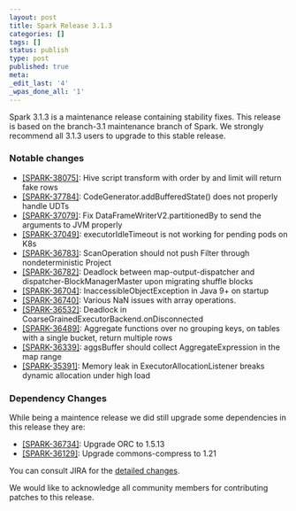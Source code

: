 ```yaml
---
layout: post
title: Spark Release 3.1.3
categories: []
tags: []
status: publish
type: post
published: true
meta:
_edit_last: '4'
_wpas_done_all: '1'
---
```


Spark 3.1.3 is a maintenance release containing stability fixes. This release is based on the branch-3.1 maintenance branch of Spark. We strongly recommend all 3.1.3 users to upgrade to this stable release.

### Notable changes

  - [[SPARK-38075]](https://issues.apache.org/jira/browse/SPARK-38075): Hive script transform with order by and limit will return fake rows
  - [[SPARK-37784]](https://issues.apache.org/jira/browse/SPARK-37784): CodeGenerator.addBufferedState() does not properly handle UDTs
  - [[SPARK-37079]](https://issues.apache.org/jira/browse/SPARK-37079): Fix DataFrameWriterV2.partitionedBy to send the arguments to JVM properly
  - [[SPARK-37049]](https://issues.apache.org/jira/browse/SPARK-37049): executorIdleTimeout is not working for pending pods on K8s
  - [[SPARK-36783]](https://issues.apache.org/jira/browse/SPARK-36783): ScanOperation should not push Filter through nondeterministic Project
  - [[SPARK-36782]](https://issues.apache.org/jira/browse/SPARK-36782): Deadlock between map-output-dispatcher and dispatcher-BlockManagerMaster upon migrating shuffle blocks
  - [[SPARK-36704]](https://issues.apache.org/jira/browse/SPARK-36704): InaccessibleObjectException in Java 9+ on startup
  - [[SPARK-36740]](https://issues.apache.org/jira/browse/SPARK-36740): Various NaN issues with array operations.
  - [[SPARK-36532]](https://issues.apache.org/jira/browse/SPARK-36532): Deadlock in CoarseGrainedExecutorBackend.onDisconnected
  - [[SPARK-36489]](https://issues.apache.org/jira/browse/SPARK-36489): Aggregate functions over no grouping keys, on tables with a single bucket, return multiple rows
  - [[SPARK-36339]](https://issues.apache.org/jira/browse/SPARK-36339): aggsBuffer should collect AggregateExpression in the map range
  - [[SPARK-35391]](https://issues.apache.org/jira/browse/SPARK-35391): Memory leak in ExecutorAllocationListener breaks dynamic allocation under high load

### Dependency Changes

While being a maintence release we did still upgrade some dependencies in this release they are:

  - [[SPARK-36734]](https://issues.apache.org/jira/browse/SPARK-36734): Upgrade ORC to 1.5.13
  - [[SPARK-36129]](https://issues.apache.org/jira/browse/SPARK-36129): Upgrade commons-compress to 1.21


You can consult JIRA for the [detailed changes](https://s.apache.org/spark-3.1.3).

We would like to acknowledge all community members for contributing patches to this release.
